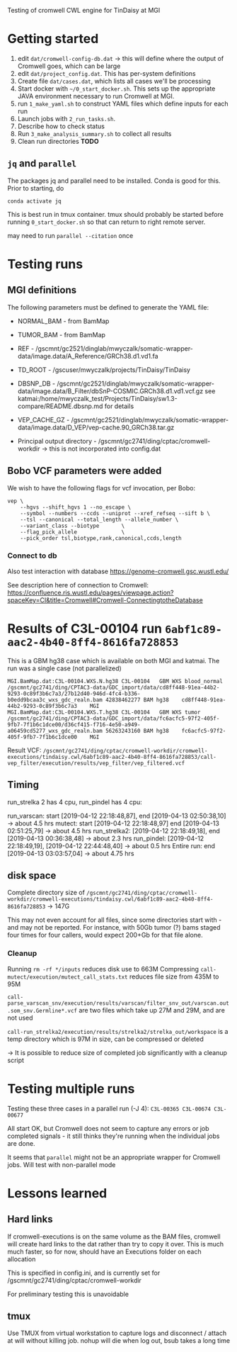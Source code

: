 Testing of cromwell CWL engine for TinDaisy at MGI

# Getting started

1. edit `dat/cromwell-config-db.dat`
   -> this will define where the output of Cromwell goes, which can be large
2. edit `dat/project_config.dat`.  This has per-system definitions
3. Create file `dat/cases.dat`, which lists all cases we'll be processing
4. Start docker with `~/0_start_docker.sh`.  This sets up the appropriate JAVA environment necessary to run Cromwell at MGI.  
5. run `1_make_yaml.sh` to construct YAML files which define inputs for each run
6. Launch jobs with `2_run_tasks.sh`.
7. Describe how to check status
8. Run `3_make_analysis_summary.sh` to collect all results
9. Clean run directories **TODO**

## `jq` and `parallel`

The packages jq and parallel need to be installed.  Conda is good for this.  Prior to starting, do
```
conda activate jq
```

This is best run in tmux container.  tmux should probably be started before running `0_start_docker.sh` so that can
return to right remote server.

may need to run `parallel --citation` once

# Testing runs

## MGI definitions

The following parameters must be defined to generate the YAML file:

* NORMAL_BAM - from BamMap
* TUMOR_BAM  - from BamMap
* REF        - /gscmnt/gc2521/dinglab/mwyczalk/somatic-wrapper-data/image.data/A_Reference/GRCh38.d1.vd1.fa
* TD_ROOT    - /gscuser/mwyczalk/projects/TinDaisy/TinDaisy 
* DBSNP_DB   - /gscmnt/gc2521/dinglab/mwyczalk/somatic-wrapper-data/image.data/B_Filter/dbSnP-COSMIC.GRCh38.d1.vd1.vcf.gz
               see katmai:/home/mwyczalk_test/Projects/TinDaisy/sw1.3-compare/README.dbsnp.md for details
* VEP_CACHE_GZ - /gscmnt/gc2521/dinglab/mwyczalk/somatic-wrapper-data/image.data/D_VEP/vep-cache.90_GRCh38.tar.gz

* Principal output directory - /gscmnt/gc2741/ding/cptac/cromwell-workdir
    -> this is not incorporated into config.dat

## Bobo VCF parameters were added

We wish to have the following flags for vcf invocation, per Bobo:
```
vep \
    --hgvs --shift_hgvs 1 --no_escape \
    --symbol --numbers --ccds --uniprot --xref_refseq --sift b \
    --tsl --canonical --total_length --allele_number \
    --variant_class --biotype       \
    --flag_pick_allele              \
    --pick_order tsl,biotype,rank,canonical,ccds,length
```

### Connect to db
Also test interaction with database
https://genome-cromwell.gsc.wustl.edu/

See description here of connection to Cromwell:
https://confluence.ris.wustl.edu/pages/viewpage.action?spaceKey=CI&title=Cromwell#Cromwell-ConnectingtotheDatabase

# Results of C3L-00104 run `6abf1c89-aac2-4b40-8ff4-8616fa728853`

This is a GBM hg38 case which is available on both MGI and katmai.  The run was a single case (not parallelized)

```
MGI.BamMap.dat:C3L-00104.WXS.N.hg38 C3L-00104   GBM WXS blood_normal    /gscmnt/gc2741/ding/CPTAC3-data/GDC_import/data/cd8ff448-91ea-44b2-9293-0c89f3b6c7a3/27b12d40-946d-4fc4-b336-b0edd9bcaa3c_wxs_gdc_realn.bam 42838462277 BAM hg38    cd8ff448-91ea-44b2-9293-0c89f3b6c7a3    MGI
MGI.BamMap.dat:C3L-00104.WXS.T.hg38 C3L-00104   GBM WXS tumor   /gscmnt/gc2741/ding/CPTAC3-data/GDC_import/data/fc6acfc5-97f2-405f-9fb7-7f1b6c1dce00/d36cf415-f716-4e50-a949-a06459cd5277_wxs_gdc_realn.bam 56263243160 BAM hg38    fc6acfc5-97f2-405f-9fb7-7f1b6c1dce00    MGI
```

Result VCF: `/gscmnt/gc2741/ding/cptac/cromwell-workdir/cromwell-executions/tindaisy.cwl/6abf1c89-aac2-4b40-8ff4-8616fa728853/call-vep_filter/execution/results/vep_filter/vep_filtered.vcf`

## Timing

run_strelka 2 has 4 cpu, run_pindel has 4 cpu:

run_varscan: start [2019-04-12 22:18:48,87], end [2019-04-13 02:50:38,10]  -> about 4.5 hrs
mutect: start [2019-04-12 22:18:48,97]  end [2019-04-13 02:51:25,79]       -> about 4.5 hrs
run_strelka2: [2019-04-12 22:18:49,18], end [2019-04-13 00:36:38,48]       -> about 2.3 hrs
run_pindel: [2019-04-12 22:18:49,19],   [2019-04-12 22:44:48,40]           -> about 0.5 hrs
Entire run: end [2019-04-13 03:03:57,04]                                   -> about 4.75 hrs

## disk space

Complete directory size of `/gscmnt/gc2741/ding/cptac/cromwell-workdir/cromwell-executions/tindaisy.cwl/6abf1c89-aac2-4b40-8ff4-8616fa728853`
-> 147G

This may not even account for all files, since some directories start with - and may not be reported.  For instance, with 50Gb tumor (?) bams staged
four times for four callers, would expect 200+Gb for that file alone.

### Cleanup 
Running `rm -rf */inputs` reduces disk use to 663M
Compressing `call-mutect/execution/mutect_call_stats.txt` reduces file size from 435M to 95M

`call-parse_varscan_snv/execution/results/varscan/filter_snv_out/varscan.out.som_snv.Germline*.vcf` are two files which take up 27M and 29M, and
are not used

`call-run_strelka2/execution/results/strelka2/strelka_out/workspace` is a temp directory which is 97M in size, can be compressed or deleted

-> It is possible to reduce size of completed job significantly with a cleanup script

# Testing multiple runs

Testing these three cases in a parallel run (-J 4): `C3L-00365 C3L-00674 C3L-00677`

All start OK, but Cromwell does not seem to capture any errors or job completed signals - it
still thinks they're running when the individual jobs are done.

It seems that `parallel` might not be an appropriate wrapper for Cromwell jobs.  Will test with non-parallel mode


# Lessons learned

## Hard links

If cromwell-executions is on the same volume as the BAM files, cromwell will create hard links to the dat rather than
try to copy it over.  This is much much faster, so for now, should have an Executions folder on each allocation

This is specified in config.ini, and is currently set for /gscmnt/gc2741/ding/cptac/cromwell-workdir

For preliminary testing this is unavoidable

## tmux

Use TMUX from virtual workstation to capture logs and disconnect / attach at will without killing
job.  nohup will die when log out, bsub takes a long time


